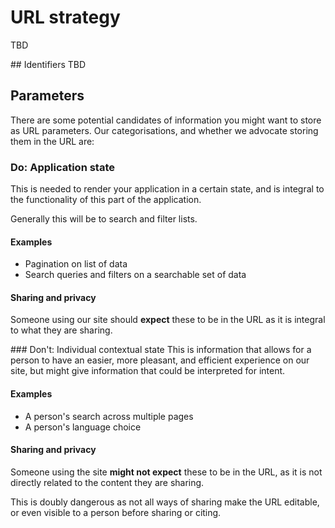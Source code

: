 # URL strategy
TBD

## Identifiers
TBD

## Parameters
There are some potential candidates of information you might want to store as
URL parameters. Our categorisations, and whether we advocate storing them in
the URL are:

### Do: Application state
This is needed to render your application in a certain state, and is integral to
the functionality of this part of the application.

Generally this will be to search and filter lists.

#### Examples
- Pagination on list of data
- Search queries and filters on a searchable set of data

#### Sharing and privacy
Someone using our site should __expect__ these to be in the URL as it is
integral to what they are sharing.


### Don't: Individual contextual state
This is information that allows for a person to have an easier, more pleasant,
and efficient experience on our site, but might give information that could be
interpreted for intent.

#### Examples
- A person's search across multiple pages
- A person's language choice

#### Sharing and privacy
Someone using the site __might not expect__ these to be in the URL, as it is not
directly related to the content they are sharing.

This is doubly dangerous as not all ways of sharing make the URL editable, or
even visible to a person before sharing or citing.
